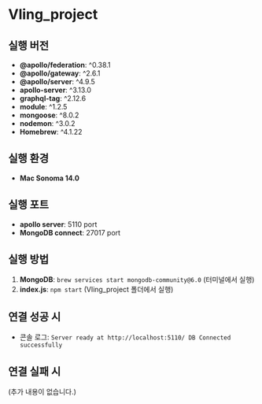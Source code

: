 # Vling_project

## 실행 버전

- **@apollo/federation**: ^0.38.1
- **@apollo/gateway**: ^2.6.1
- **@apollo/server**: ^4.9.5
- **apollo-server**: ^3.13.0
- **graphql-tag**: ^2.12.6
- **module**: ^1.2.5
- **mongoose**: ^8.0.2
- **nodemon**: ^3.0.2
- **Homebrew**: ^4.1.22

## 실행 환경

- **Mac Sonoma 14.0**

## 실행 포트

- **apollo server**: 5110 port
- **MongoDB connect**: 27017 port

## 실행 방법

1. **MongoDB**: `brew services start mongodb-community@6.0` (터미널에서 실행)
2. **index.js**: `npm start` (Vling_project 폴더에서 실행)

## 연결 성공 시

- 콘솔 로그: `Server ready at http://localhost:5110/ DB Connected successfully`

## 연결 실패 시

(추가 내용이 없습니다.)
